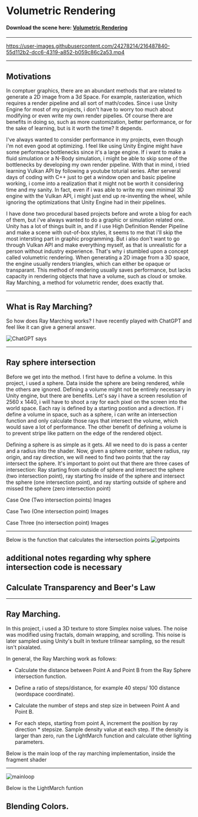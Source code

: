 # Volumetric Rendering #

#### Download the scene here: <a href = https://github.com/FzComet206/Volumetirc-Rendering/releases/download/VolumeRender/Volume.Relesase.zip > Volumetric Rendering </a> ####
---

https://user-images.githubusercontent.com/24278214/216487840-55d112b2-dcc6-4319-a852-b059c86c2a53.mp4

---

## Motivations

In comptuer graphics, there are an abundant methods that are related to generate a 2D image from a 3d Space. For example, rasterization, which requires a render pipeline and all sort of math/codes. Since i use Unity Engine for most of my projects, i don't have to worry too much about modifying or even write my own render pipelies. Of course there are benefits in doing so, such as more customization, better performance, or for the sake of learning, but is it worth the time? It depends. 

I've always wanted to consider performance in my projects, even though i'm not even good at optimizing. I feel like using Unity Engine might have some performace bottlenecks since it's a large engine. If i want to make a fluid simulation or a N-Body simulation, i might be able to skip some of the bottlenecks by developing my own render pipeline. With that in mind, i tried learning Vulkan API by following a youtube toturial series. After serveral days of coding with C++ just to get a window open and basic pipeline working, i come into a realization that it might not be worth it considering time and my sanity. In fact, even if i was able to write my own minimal 3D engine with the Vulkan API, i might just end up re-inventing the wheel, while ignoring the optimizations that Unity Engine had in their pipelines.

I have done two procedural based projects before and wrote a blog for each of them, but i've always wanted to do a graphic or simulation related one. Unity has a lot of things built in, and if i use High Definition Render Pipeline and make a scene with out-of-box styles, it seems to me that i'll skip the most intersting part in graphic programming. But i also don't want to go through Vulkan API and make everything myself, as that is unrealistic for a person without industry experience. That's why i stumbled upon a concept called volumetric rendering. When generating a 2D image from a 3D space, the engine usually renders triangles, which can either be opaque or transparant. This method of rendering usually saves performance, but lacks capacity in rendering objects that have a volume, such as cloud or smoke. Ray Marching, a method for volumetric render, does exactly that.


---

## What is Ray Marching?

So how does Ray Marching works? I have recently played with ChatGPT and feel like it can give a general answer.

![ChatGPT says](images/gpt.png)

---

## Ray sphere intersection

Before we get into the method. I first have to define a volume. In this project, i used a sphere. Data inside the sphere are being rendered, while the others are ignored. Defining a volume might not be entirely necessary in Unity engine, but there are benefits. Let's say i have a screen resolution of 2560 x 1440, i will have to shoot a ray for each pixel on the screen into the world space. Each ray is defined by a starting postion and a direction. If i define a volume in space, such as a sphere, i can write an intersection function and only calculate those rays that intersect the volume, which would save a lot of performance. The other benefit of defining a volume is to prevent stripe like pattern on the edge of the rendered object.

Defining a sphere is as simple as it gets. All we need to do is pass a center and a radius into the shader. Now, given a sphere center, sphere radius, ray origin, and ray direction, we will need to find two points that the ray intersect the sphere. It's important to point out that there are three cases of intersection: Ray starting from outside of sphere and intersect the sphere (two intersection point), ray starting fro inside of the sphere and intersect the sphere (one intersection point), and ray starting outside of sphere and missed the sphere (zero intersection point)


Case One (Two intersection points)
Images

Case Two (One intersection point)
Images

Case Three (no intersection point)
Images

---
Below is the function that calculates the intersection points
![getpoints](images/getpoints.png)

## additional notes regarding why sphere intersection code is necessary

## Calculate Transparency and Beer's Law

---

## Ray Marching.

In this project, i used a 3D texture to store Simplex noise values. The noise was modified using fractals, domain wrapping, and scrolling. This noise is later sampled using Unity's built in texture trilinear sampling, so the result isn't pixalated.

In general, the Ray Marching work as follows:

- Calculate the distance between Point A and Point B from the Ray Sphere intersection function. 

- Define a ratio of steps/distance, for example 40 steps/ 100 distance (wordspace coordinate). 

- Calculate the number of steps and step size in between Point A and Point B.

- For each steps, starting from point A, increment the position by ray direction * stepsize. Sample density value at each step. If the density is larger than zero, run the LightMarch function and calculate other lighting parameters.

Below is the main loop of the ray marching implementation, inside the fragment shader

---

![mainloop](images/MainLoop.png)

Below is the LightMarch funtion


## Blending Colors. 
